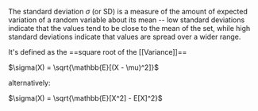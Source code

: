 The standard deviation $\sigma$ (or SD) is a measure of the amount of expected variation of a random variable about its mean -- low standard deviations indicate that the values tend to be close to the mean of the set, while high standard deviations indicate that values are spread over a wider range.

It's defined as the ==square root of the [[Variance]]==

$\sigma(X) = \sqrt{\mathbb{E}[(X - \mu)^2]}$ 

alternatively:

$\sigma(X) = \sqrt{\mathbb{E}[X^2] - E[X]^2}$

